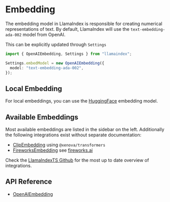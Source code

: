 # Embedding

The embedding model in LlamaIndex is responsible for creating numerical representations of text. By default, LlamaIndex will use the `text-embedding-ada-002` model from OpenAI.

This can be explicitly updated through `Settings`

```typescript
import { OpenAIEmbedding, Settings } from "llamaindex";

Settings.embedModel = new OpenAIEmbedding({
  model: "text-embedding-ada-002",
});
```

## Local Embedding

For local embeddings, you can use the [HuggingFace](./available_embeddings/huggingface.md) embedding model.

## Available Embeddings

Most available embeddings are listed in the sidebar on the left.
Additionally the following integrations exist without separate documentation:

- [ClipEmbedding](../../api/classes/ClipEmbedding.md) using `@xenova/transformers`
- [FireworksEmbedding](../../api/classes/FireworksEmbedding.md) see [fireworks.ai](https://fireworks.ai/)

Check the [LlamaIndexTS Github](https://github.com/run-llama/LlamaIndexTS) for the most up to date overview of integrations.

## API Reference

- [OpenAIEmbedding](../../api/classes/OpenAIEmbedding.md)
